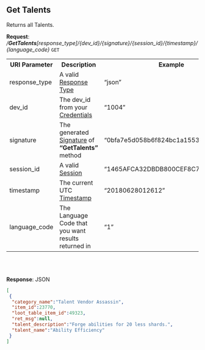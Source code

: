 
## Get Talents

Returns all Talents.

**Request**: <i>/**GetTalents**[response_type]/{dev_id}/{signature}/{session_id}/{timestamp}/{language_code}</i> `GET`

<table>
	<tr>
		<th>URI Parameter</th>
		<th>Description</th>
		<th>Example</th>
	</tr>
	<tr>
		<td>response_type</td>
		<td>A valid <a href="./../api-parameter-details.md#response_type" title="Response Type">Response Type</a></td>
		<td>“json”</td>
	</tr>
	<tr>
		<td>dev_id</td>
		<td>The dev_id from your <a href="./../api-parameter-details.md#credentials" title="Credentials">Credentials</a></td>
		<td>“1004”</td>
	</tr>
	<tr>
		<td>signature</td>
		<td>The generated <a href="./../api-parameter-details.md#signature" title="Signature">Signature</a> of <b>“GetTalents”</b> method</td>
		<td>“0bfa7e5d058b6f824bc1a1553897e13b”</td>
	</tr>
	<tr>
		<td>session_id</td>
		<td>A valid <a href="./../#sessions">Session</a></td>
		<td>“1465AFCA32DBDB800CEF8C72F296C52C”</td>
	</tr>
	<tr>
		<td>timestamp</td>
		<td>The current UTC <a href="./../api-parameter-details.md#timestamp" title="Timestamp">Timestamp</a></td>
		<td>“20180628012612”</td>
	</tr>
	<tr>
		<td>language_code</td>
		<td>The Language Code that you want results returned in</td>
		<td>“1”</td>
	</tr>
</table>
<br/><br/>

**Response**: JSON
```json
[
 {
  "category_name":"Talent Vendor Assassin",
  "item_id":23770,
  "loot_table_item_id":49323,
  "ret_msg":null,
  "talent_description":"Forge abilities for 20 less shards.",
  "talent_name":"Ability Efficiency"
 }
]
```

<!--
20191128030916
11/28/2019 3:09:16 PM
-->
